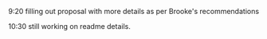 9:20 filling out proposal with more details as per Brooke's recommendations

10:30 still working on readme details. 